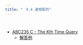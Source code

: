 ```yaml
---
title: "　9.4 連想配列"
---
```


```python:サンプルコード：sample_708.py
```

```text:実行結果
```

- [ABC235 C - The Kth Time Query](https://atcoder.jp/contests/abc235/tasks/abc235_c)
    - [解答例](https://atcoder.jp/contests/abc235/submissions/29152103)